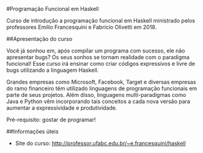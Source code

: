 #Programação Funcional em Haskell

Curso de introdução a programação funcional em Haskell ministrado pelos professores Emilio Francesquini e Fabrício Olivetti em 2018.

##Apresentação do curso

 Você já sonhou em, após compilar um programa com sucesso, ele não apresentar bugs? Os seus sonhos se tornam realidade com o paradigma funcional! Esse curso irá ensinar como criar códigos expressivos e livre de bugs utilizando a linguagem Haskell.

Grandes empresas como Microsoft, Facebook, Target e diversas empresas do ramo financeiro têm utilizado linguagens de programação funcionais em parte de seus projetos. Além disso, linguagens multi-paradigmas como Java e Python vêm incorporando tais conceitos a cada nova versão para aumentar a expressividade e produtividade.

Pré-requisito: gostar de programar! 

##Informações úteis
- Site do curso: http://professor.ufabc.edu.br/~e.francesquini/haskell 